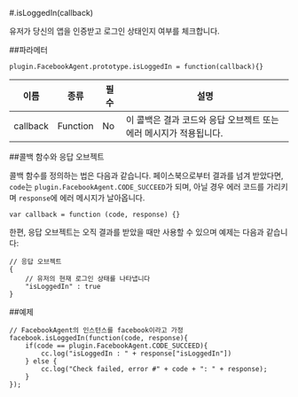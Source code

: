 #.isLoggedIn(callback)

유저가 당신의 앱을 인증받고 로그인 상태인지 여부를 체크합니다.

##파라메터

```자바스크립트
plugin.FacebookAgent.prototype.isLoggedIn = function(callback){}
```

|이름|종류|필수|설명|
|---|---|---|---|
|callback|Function|No|이 콜백은 결과 코드와 응답 오브젝트 또는 에러 메시지가 적용됩니다.|

##콜백 함수와 응답 오브젝트

콜백 함수를 정의하는 법은 다음과 같습니다. 페이스북으로부터 결과를 넘겨 받았다면, `code`는 `plugin.FacebookAgent.CODE_SUCCEED`가 되며, 아닐 경우 에러 코드를 가리키며 `response`에 에러 메시지가 날아옵니다.

```자바스크립트
var callback = function (code, response) {}
```

한편, 응답 오브젝트는 오직 결과를 받았을 때만 사용할 수 있으며 예제는 다음과 같습니다:

```자바스크립트
// 응답 오브젝트 
{
    // 유저의 현재 로그인 상태를 나타냅니다
    "isLoggedIn" : true
}
```

##예제

```자바스크립트
// FacebookAgent의 인스턴스를 facebook이라고 가정
facebook.isLoggedIn(function(code, response){
    if(code == plugin.FacebookAgent.CODE_SUCCEED){
        cc.log("isLoggedIn : " + response["isLoggedIn"])
    } else {
        cc.log("Check failed, error #" + code + ": " + response);
    }
});
```

